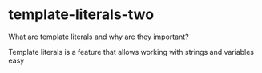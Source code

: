 # template-literals-two

What are template literals and why are they important?

Template literals is a feature that allows working with strings and variables easy
